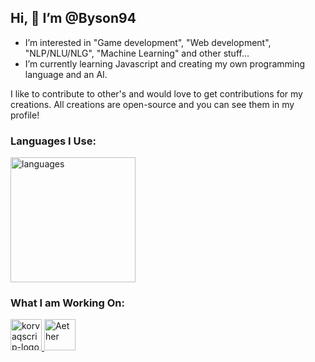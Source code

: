 ## Hi, 👋 I’m @Byson94

- I’m interested in "Game development", "Web development", "NLP/NLU/NLG", "Machine Learning" and other stuff...
- I’m currently learning Javascript and creating my own programming language and an AI.
  
I like to contribute to other's and would love to get contributions for my creations.
All creations are open-source and you can see them in my profile!

### Languages I Use:
<img src="https://github.com/user-attachments/assets/f1646e8c-89c0-4420-b012-e9af03890af5" alt="languages" width="200">

### What I am Working On:
<a href="https://github.com/Byson94/KorvaqScrip">
    <img src="https://github.com/user-attachments/assets/ac576f1c-fbbe-4ea7-86b6-b8deebb0613b" alt="korvaqscrip-logo" width="50">
</a>

<a href="https://github.com/Byson94/AetherLexLib_JS">
    <img src="https://github.com/user-attachments/assets/678b84ba-4de8-4bb1-8c5b-da77166ae76b" alt="Aether" width="50">
</a>
